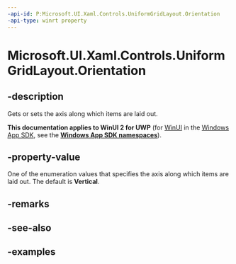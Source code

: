 ```yaml
---
-api-id: P:Microsoft.UI.Xaml.Controls.UniformGridLayout.Orientation
-api-type: winrt property
---
```


# Microsoft.UI.Xaml.Controls.UniformGridLayout.Orientation

<!--
public Windows.UI.Xaml.Controls.Orientation Orientation { get; set; }
-->

## -description

Gets or sets the axis along which items are laid out.

**This documentation applies to WinUI 2 for UWP** (for [WinUI](/windows/apps/winui/winui3/) in the [Windows App SDK](/windows/apps/windows-app-sdk/), see the **[Windows App SDK namespaces](/windows/windows-app-sdk/api/winrt/)**).

## -property-value

One of the enumeration values that specifies the axis along which items are laid out. The default is **Vertical**.

## -remarks

## -see-also

## -examples

